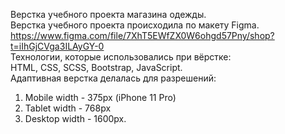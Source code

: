 Верстка учебного проекта магазина одежды.  
Верстка учебного проекта происходила по макету Figma. https://www.figma.com/file/7XhT5EWfZX0W6ohgd57Pny/shop?t=iIhGjCVga3ILAyGY-0  
Технологии, которые использовались при вёрстке:  
HTML, CSS, SCSS, Bootstrap, JavaScript.  
Адаптивная верстка делалась для разрешений:  
1) Mobile width - 375px (iPhone 11 Pro)  
2) Tablet width - 768px  
3) Desktop width - 1600px.  
